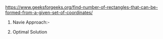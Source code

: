 https://www.geeksforgeeks.org/find-number-of-rectangles-that-can-be-formed-from-a-given-set-of-coordinates/

1. Navie Approach:-

2. Optimal Solution 